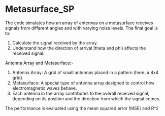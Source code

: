 # Metasurface_SP
The code simulates how an array of antennas on a metasurface receives signals from different angles and with varying noise levels. 
The final goal is to:
1.	Calculate the signal received by the array.
2.	Understand how the direction of arrival (theta and phi) affects the received signal.


Antenna Array and Metasurface:-
1. Antenna Array: A grid of small antennas placed in a pattern (here, a 4x4 grid).
2. Metasurface: A special type of antenna array designed to control how electromagnetic waves behave.
3. Each antenna in the array contributes to the overall received signal, depending on its position and the direction from which the signal comes.


The performance is evaluated using the mean squared error (MSE) and R^2

